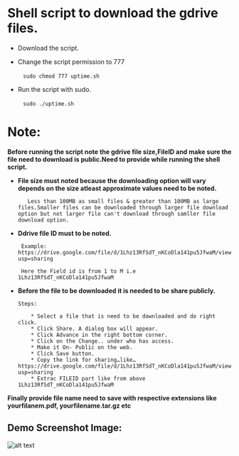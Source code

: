 #  Shell script to download the gdrive files.

 * Download the script.

 * Change the script permission to 777

      ` ` ` sudo chmod 777 uptime.sh  ` ` `

 * Run the script with sudo.

      ` ` ` sudo ./uptime.sh ` ` ` 
      
  # Note:
  
   **Before running the script note the gdrive file size,FileID and make sure the file need to download is public.Need to provide while running the shell script.** 
  
   * **File size must noted because the downloading option will vary depends on the size atleast approximate values need to be noted.**
            
            Less than 100MB as small files & greater than 100MB as large files.Smaller files can be downloaded through larger file download option but not larger file can't download through samller file download option.
     
  * **Ddrive file ID  must to be noted.** 
         
         Example:  https://drive.google.com/file/d/1Lhz13RfSdT_nKCoDla141pu5JfwaM/view?usp=sharing  
         
         Here the Field id is from 1 to M i.e  1Lhz13RfSdT_nKCoDla141pu5JfwaM 
         
  * **Before the file to be downloaded it is needed to be share publicly.**

        Steps:

            * Select a file that is need to be downloaded and do right click.
            * Click Share. A dialog box will appear.
            * Click Advance in the right bottom corner.
            * Click on the Change.. under who has access.
            * Make it On- Public on the web.
            * Click Save button. 
            * Copy the link for sharing…like…https://drive.google.com/file/d/1Lhz13RfSdT_nKCoDla141pu5JfwaM/view?usp=sharing
            * Extrac FILEID part like from above 1Lhz13RfSdT_nKCoDla141pu5JfwaM
            
   **Finally provide file name need to save with respective extensions like yourfilanem.pdf, yourfilename.tar.gz etc**
   
   ## Demo Screenshot Image:
   
   ![alt text](https://github.com/shivdevops/Google-Drive-File-Upload-Shell-Script/blob/master/Google-Drive-Upload-Demo-Screenshot.png)
